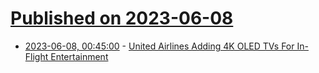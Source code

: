 # [Published on 2023-06-08](index.md)

* [2023-06-08, 00:45:00](https://tech.slashdot.org/story/23/06/07/213235/united-airlines-adding-4k-oled-tvs-for-in-flight-entertainment?utm_source=rss1.0mainlinkanon&utm_medium=feed) - [United Airlines Adding 4K OLED TVs For In-Flight Entertainment](https://tech.slashdot.org/story/23/06/07/213235/united-airlines-adding-4k-oled-tvs-for-in-flight-entertainment?utm_source=rss1.0mainlinkanon&utm_medium=feed)
